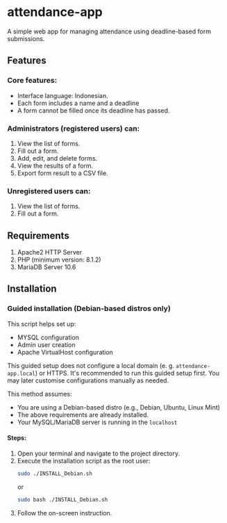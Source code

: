 # attendance-app

A simple web app for managing attendance using deadline-based form submissions.

## Features

### Core features:
- Interface language: Indonesian.
- Each form includes a name and a deadline
- A form cannot be filled once its deadline has passed.

### Administrators (registered users) can:
1. View the list of forms.
2. Fill out a form.
3. Add, edit, and delete forms.
4. View the results of a form.
5. Export form result to a CSV file.

### Unregistered users can:
1. View the list of forms.
2. Fill out a form.

## Requirements
1. Apache2 HTTP Server
2. PHP (minimum version: 8.1.2)
3. MariaDB Server 10.6
 
## Installation

### Guided installation (Debian-based distros only)
This script helps set up:
- MYSQL configuration
- Admin user creation
- Apache VirtualHost configuration

This guided setup does not configure a local domain (e. g. `attendance-app.local`) or HTTPS.
It's recommended to run this guided setup first. You may later customise configurations manually as needed.

This method assumes:
- You are using a Debian-based distro (e.g., Debian, Ubuntu, Linux Mint)
- The above requirements are already installed.
- Your MySQL/MariaDB server is running in the `localhost`

#### Steps:
1. Open your terminal and navigate to the project directory.
2. Execute the installation script as the root user:
    ```bash
    sudo ./INSTALL_Debian.sh
    ```
    or
    ```bash
    sudo bash ./INSTALL_Debian.sh
    ```
3. Follow the on-screen instruction.
